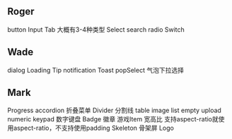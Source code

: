 ## Roger 
button
Input
Tab 大概有3-4种类型
Select
search
radio
Switch

## Wade
dialog 
Loading
Tip
notification
Toast 
popSelect 气泡下拉选择

## Mark
Progress
accordion 折叠菜单
Divider 分割线
table
image
list 
empty
upload
numeric keypad 数字键盘
Badge 徽章
游戏Item
宽高比 支持aspect-ratio就使用aspect-ratio，不支持使用padding
Skeleton 骨架屏
Logo